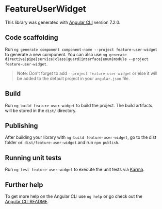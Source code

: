 # FeatureUserWidget

This library was generated with [Angular CLI](https://github.com/angular/angular-cli) version 7.2.0.

## Code scaffolding

Run `ng generate component component-name --project feature-user-widget` to generate a new component. You can also use `ng generate directive|pipe|service|class|guard|interface|enum|module --project feature-user-widget`.

> Note: Don't forget to add `--project feature-user-widget` or else it will be added to the default project in your `angular.json` file.

## Build

Run `ng build feature-user-widget` to build the project. The build artifacts will be stored in the `dist/` directory.

## Publishing

After building your library with `ng build feature-user-widget`, go to the dist folder `cd dist/feature-user-widget` and run `npm publish`.

## Running unit tests

Run `ng test feature-user-widget` to execute the unit tests via [Karma](https://karma-runner.github.io).

## Further help

To get more help on the Angular CLI use `ng help` or go check out the [Angular CLI README](https://github.com/angular/angular-cli/blob/master/README.md).
